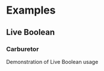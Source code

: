 # Examples

## Live Boolean

### Carburetor
Demonstration of Live Boolean usage

[//]: # (https://github.com/zen-masters/Zen-BBQ/raw/main/examples/ZenBBQ_Carburetor.zip)
